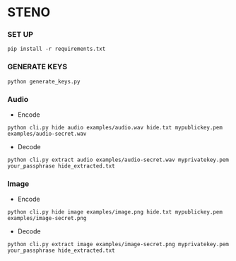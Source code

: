 # STENO

### SET UP

```
pip install -r requirements.txt
```

### GENERATE KEYS

```
python generate_keys.py
```

### Audio

- Encode
```
python cli.py hide audio examples/audio.wav hide.txt mypublickey.pem examples/audio-secret.wav
```

- Decode
```
python cli.py extract audio examples/audio-secret.wav myprivatekey.pem your_passphrase hide_extracted.txt
```

### Image

- Encode
```
python cli.py hide image examples/image.png hide.txt mypublickey.pem examples/image-secret.png
```

- Decode
```
python cli.py extract image examples/image-secret.png myprivatekey.pem your_passphrase hide_extracted.txt
```